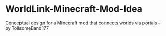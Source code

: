 # WorldLink-Minecraft-Mod-Idea
Conceptual design for a Minecraft mod that connects worlds via portals – by ToilsomeBand177
